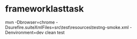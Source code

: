 # frameworklasttask

mvn -Dbrowser=chrome -Dsurefire.suiteXmlFiles=src\test\resources\testng-smoke.xml -Denvironment=dev clean test
